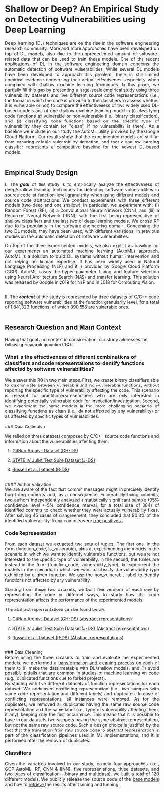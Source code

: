 # Shallow or Deep? An Empirical Study on Detecting Vulnerabilities using Deep Learning

<div style="text-align: justify">
Deep learning (DL) techniques are on the rise in the software engineering research community. More and more approaches have been developed on top of DL models, also due to the unprecedented amount of software-related data that can be used to train these models. One of the recent applications of DL in the software engineering domain concerns the automatic detection of software vulnerabilities. While several DL models have been developed to approach this problem, there is still limited empirical evidence concerning their actual effectiveness especially when compared with shallow machine learning techniques.
In this paper, we partially fill this gap by presenting a large-scale empirical study using three vulnerability datasets and five different source code representations (i.e., the format in which the code is provided to the classifiers to assess whether it is vulnerable or not) to compare the effectiveness of two widely used DL-based models and of one shallow machine learning model in (i) classifying code functions as vulnerable or non-vulnerable (i.e., binary classification), and (ii) classifying code functions based on the specific type of vulnerability they contain (or "clean", if no vulnerability is there).  As a baseline we include in our  study the AutoML utility provided by the Google Cloud Platform. Our results show that the experimented models are still far from ensuring reliable vulnerability detection, and that a shallow learning classifier represents a competitive baseline for the newest DL-based models.
</div>
<br/>

## Empirical Study Design

<div style="text-align: justify">
I. The <strong><em>goal</em></strong> of this study is to empirically analyze the effectiveness of deep/shallow learning techniques for detecting software vulnerabilities in source code at function-level granularity when using different models and source code abstractions. We conduct experiments with three different models (two deep and one shallow). In particular, we experiment with: (i) Random Forest (RF), (ii) a Convolutional Neural Network (CNN), and (iii) a Recurrent Neural Network (RNN), with the first being representative of shallow classifiers and the last two of deep learning models. We chose RF due to its popularity in the software engineering domain. Concerning the two DL models, they have been used, with different variations, in previous studies on the automatic detection of software vulnerabilities.

<br/>

On top of the three experimented models, we also exploit as baseline for our experiments an automated machine learning (AutoML) approach. AutoML is a solution to build DL systems without human intervention and not relying on human expertise.  It has been widely used in Natural Language Processing (NLP) and it is provided by Google Cloud Platform (GCP). AutoML eases the hyper-parameter tuning and feature selection using Neural Architecture Search (NAS) and transfer learning. This solution was released by Google in 2019 for NLP and in 2018 for Computing Vision.

<br/>
II. The <strong><em>context</em></strong> of the study is represented by three datasets of C/C++ code reporting software vulnerabilities at the function granularity level, for a total of 1,841,323 functions, of which 390,558 are vulnerable ones. 
</div>

<br/>

## Research Question and Main Context

Having that goal and context in consideration, our study addresses the following research question (RQ):
<br/>
### What is the  effectiveness of different  combinations of classifiers and code representations to identify functions affected by software vulnerabilities?

<div style="text-align: justify">
We answer this RQ in two main steps. First, we create binary classifiers able to discriminate between vulnerable and non-vulnerable functions, without reporting the specific type of vulnerability affecting the code. This scenario is relevant for practitioners/researchers who are only interested in identifying potentially vulnerable code for inspection/investigation. Second, we experiment the same models in the more challenging scenario of classifying functions as clean (i.e., do not affected by any vulnerability) or as affected by specific types of vulnerabilities.
</div>
<br/>
### Data Collection 

We relied on three datasets composed by C/C++ source code functions and information about the vulnerabilities affecting them.

1. [GitHub Archive Dataset (GH-DS)](https://tinyurl.com/yytt25yy)

2. [STATE IV Juliet Test Suite Dataset (J-DS)](https://tinyurl.com/yy4pj6ol)

3. [Russell et al. Dataset (R-DS)](https://tinyurl.com/yywc9nrs)
<br/>
#### Author validation

<div style="text-align: justify">
We are aware of the fact that commit messages might imprecisely identify bug-fixing commits and, as a consequence, vulnerability-fixing commits, two authors independently analyzed a statistically significant sample (95% confidence level +-5% confidence interval, for a total size of 384) of identified commits to check whether they were actually vulnerability fixes. After solving 45 cases of disagreement, they concluded that 90.3% of the identified vulnerability-fixing commits were <a href="https://tinyurl.com/y32m694m">true positives </a>.
</div>

### Code Representation

<div style="text-align: justify">
From each dataset we extracted two sets of tuples. The first one, in the form (function_code, is_vulnerable), aims at experimenting the models in the scenario in which we want to identify vulnerable functions, but we are not interested to the specific type of vulnerability. In the second, the tuples are instead in the form (function_code, vulnerability_type), to experiment the models in the scenario in which we want to classify the vulnerability type exhibited by a given function. We use the non_vulnerable label to identify functions not affected by any vulnerability. 

Starting from these two datasets, we built five versions of each one by representing the code in different ways, to study how the code representation affects the performance of the experimented models.
</div>

The abstract representations can be found below:

1. [GitHub Archive Dataset (GH-DS) (Abstract representations)](https://tinyurl.com/y4p3q532)

2. [STATE IV Juliet Test Suite Dataset (J-DS) (Abstract representations)](https://tinyurl.com/y6lw34t5)

3. [Russell et al. Dataset (R-DS) (Abstract representations)](https://tinyurl.com/y6kb597a)

<br/>
### Data Cleaning

<div style="text-align: justify">
Before using the three datasets to train and evaluate the experimented models, we performed a <a href="https://github.com/TheSoftwareDesignLab/Shallow_or_deep/tree/main/Scripts/data_wrangling">transformation and cleaning process </a> on each of them to (i) make the data treatable with DL/shallow models, and (ii) avoid possible pitfalls that are common in studies of machine learning on code (e.g., duplicated functions due to forked projects). 
</div>

<div style="text-align: justify">
By starting with five different datasets of function representations for each dataset. We addressed conflicting representation (i.e., two samples with same code representation and different labels) and duplicates. In case of conflicting representations, all instances were removed. As for the duplicates, we removed all duplicates having the same raw source code representation and the same label (i.e., type of vulnerability affecting them, if any), keeping only the first occurrence. This means that it is possible to have in our datasets two snippets having the same abstract representation, but not the same raw source code. Such a design choice is justified by the fact that the translation from raw source code to abstract representation is part of the classification pipelines used in ML implementations, and it is performed after the removal of duplicates.
</div>

### Classifiers

<div style="text-align: justify">
Given the variables involved in our study, namely four approaches (i.e., GCP-AutoML, RF, CNN & RNN), five representations, three datasets, and two types of classification---binary and multiclass), we built a total of 120 different models. We publicly release the source code of the <a href="https://github.com/reviewdoubleblind2/shallow_or_deep/tree/master/Scripts/training_tuning">base models </a> and how to  <a href="https://github.com/reviewdoubleblind2/shallow_or_deep/tree/master/Scripts/retrieving">retrieve </a> the results after training and tunning.
</div>
